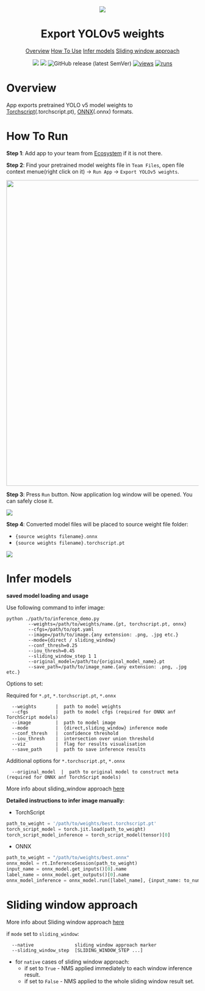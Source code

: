 <div align="center" markdown>
<img src="https://i.imgur.com/VwuZNID.png"/>

# Export YOLOv5 weights

<p align="center">
  <a href="#Overview">Overview</a>
  <a href="#How-To-Use">How To Use</a>
  <a href="#Infer-models">Infer models</a>
  <a href="#Sliding-window-approach">Sliding window approach</a>
</p>

[![](https://img.shields.io/badge/supervisely-ecosystem-brightgreen)](https://ecosystem.supervise.ly/apps/supervisely-ecosystem/yolov5/supervisely/export_weights)
[![](https://img.shields.io/badge/slack-chat-green.svg?logo=slack)](https://supervise.ly/slack)
![GitHub release (latest SemVer)](https://img.shields.io/github/v/release/supervisely-ecosystem/yolov5)
[![views](https://app.supervise.ly/public/api/v3/ecosystem.counters?repo=supervisely-ecosystem/yolov5/supervisely/export_weights&counter=views&label=views)](https://supervise.ly)
[![runs](https://app.supervise.ly/public/api/v3/ecosystem.counters?repo=supervisely-ecosystem/yolov5/supervisely/export_weights&counter=runs&label=runs&123)](https://supervise.ly)

</div>

# Overview

App exports pretrained YOLO v5 model weights to [Torchscript](https://pytorch.org/docs/stable/jit.html?highlight=model%20features)(.torchscript.pt), [ONNX](https://onnx.ai/index.html)(.onnx) formats. 

# How To Run
**Step 1**: Add app to your team from [Ecosystem](https://ecosystem.supervise.ly/apps/import-mot-format) if it is not there.

**Step 2**: Find your pretrained model weights file in `Team Files`, open file context menue(right click on it) -> `Run App` -> `Export YOLOv5 weights`.

<img src="https://i.imgur.com/uzMlQ2e.png" width="800px"/>

**Step 3**: Press `Run` button. Now application log window will be opened. You can safely close it.

<img src="https://i.imgur.com/zjXgxhg.png"/>

**Step 4**: Converted model files will be placed to source weight file folder:
 - `{source weights filename}.onnx`
 - `{source weights filename}.torchscript.pt`

<img src="https://i.imgur.com/Xk2Gzr0.png"/>

# Infer models

**saved model loading and usage**

Use following command to infer image:

```#!/bin/bash
python ./path/to/inference_demo.py
        --weights=/path/to/weights/name.{pt, torchscript.pt, onnx}
        --cfgs=/path/to/opt.yaml 
        --image=/path/to/image.{any extension: .png, .jpg etc.}
        --mode={direct / sliding_window}
        --conf_thresh=0.25
        --iou_thresh=0.45
        --sliding_window_step 1 1 
        --original_model=/path/to/{original_model_name}.pt
        --save_path=/path/to/image_name.{any extension: .png, .jpg etc.}
```
Options to set:

Required for `*.pt`, `*.torchscript.pt`, `*.onnx`
```
  --weights       |  path to model weights
  --cfgs          |  path to model cfgs (required for ONNX anf TorchScript models)
  --image         |  path to model image
  --mode          |  {direct,sliding_window} inference mode
  --conf_thresh   |  confidence threshold
  --iou_thresh    |  intersection over union threshold
  --viz           |  flag for results visualisation
  --save_path     |  path to save inference results
```

Additional options for `*.torchscript.pt`, `*.onnx`
```
  --original_model  |  path to original model to construct meta (required for ONNX anf TorchScript models)
```

More info about sliding_window approach [here](https://github.com/supervisely-ecosystem/yolov5/blob/master/supervisely/export_weights/README.md#sliding-window-approach)

**Detailed instructions to infer image manually:**

 - TorchScript
```python
path_to_weight = '/path/to/weights/best.torchscript.pt'
torch_script_model = torch.jit.load(path_to_weight)
torch_script_model_inference = torch_script_model(tensor)[0]
```
 - ONNX
```python
path_to_weight = "/path/to/weights/best.onnx"
onnx_model = rt.InferenceSession(path_to_weight)
input_name = onnx_model.get_inputs()[0].name
label_name = onnx_model.get_outputs()[0].name
onnx_model_inference = onnx_model.run([label_name], {input_name: to_numpy(tensor).astype(np.float32)})[0]
```

# Sliding window approach
More info about Sliding window approach [here](https://github.com/supervisely-ecosystem/yolov5/blob/master/supervisely/export_weights/src/inference_demo.py#L66)

if `mode` set to `sliding_window`:
```
  --native               sliding window approach marker
  --sliding_window_step  [SLIDING_WINDOW_STEP ...]
```
 - for `native` cases of sliding window approach: 
    - if set to `True` - NMS applied immediately to each window inference result.
    - if set to `False` - NMS applied to the whole sliding window result set.
